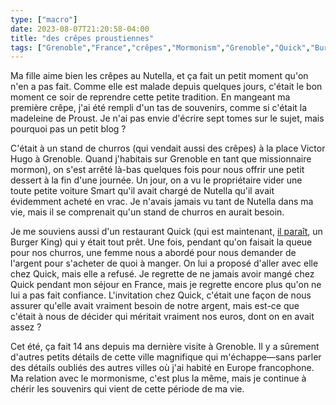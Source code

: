 ```yaml
---
type: ["macro"]
date: 2023-08-07T21:20:58-04:00
title: "des crêpes proustiennes"
tags: ["Grenoble","France","crêpes","Mormonism","Grenoble","Quick","Burger King","parenting"]
---
```

Ma fille aime bien les crêpes au Nutella, et ça fait un petit moment qu'on n'en a pas fait. Comme elle est malade depuis quelques jours, c'était le bon moment ce soir de reprendre cette petite tradition. En mangeant ma première crêpe, j'ai été rempli d'un tas de souvenirs, comme si c'était la madeleine de Proust. Je n'ai pas envie d'écrire sept tomes sur le sujet, mais pourquoi pas un petit blog ? 

C'était à un stand de churros (qui vendait aussi des crêpes) à la place Victor Hugo à Grenoble. Quand j'habitais sur Grenoble en tant que missionnaire mormon), on s'est arrêté là-bas quelques fois pour nous offrir une petit dessert à la fin d'une journée. Un jour, on a vu le propriétaire vider une toute petite voiture Smart qu'il avait chargé de Nutella qu'il avait évidemment acheté en vrac. Je n'avais jamais vu tant de Nutella dans ma vie, mais il se comprenait qu'un stand de churros en aurait besoin.

Je me souviens aussi d'un restaurant Quick (qui est maintenant, [il paraît](https://spencergreenhalgh.com/myself/2022-10-04-je-nai/), un Burger King) qui y était tout prêt. Une fois, pendant qu'on faisait la queue pour nos churros, une femme nous a abordé pour nous demander de l'argent pour s'acheter de quoi à manger. On lui a proposé d'aller avec elle chez Quick, mais elle a refusé. Je regrette de ne jamais avoir mangé chez Quick pendant mon séjour en France, mais je regrette encore plus qu'on ne lui a pas fait confiance. L'invitation chez Quick, c'était une façon de nous assurer qu'elle avait vraiment besoin de notre argent, mais est-ce que c'était à nous de décider qui méritait vraiment nos euros, dont on en avait assez ? 

Cet été, ça fait 14 ans depuis ma dernière visite à Grenoble. Il y a sûrement d'autres petits détails de cette ville magnifique qui m'échappe—sans parler des détails oubliés des autres villes où j'ai habité en Europe francophone. Ma relation avec le mormonisme, c'est plus la même, mais je continue à chérir les souvenirs qui vient de cette période de ma vie.
